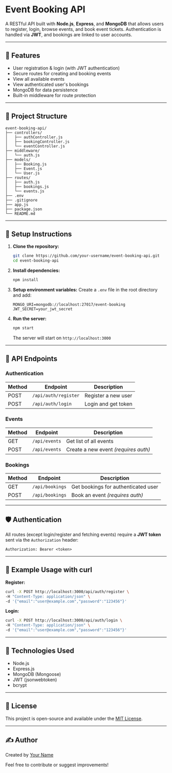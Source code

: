 # Event Booking API

A RESTful API built with **Node.js**, **Express**, and **MongoDB** that allows users to register, login, browse events, and book event tickets. Authentication is handled via **JWT**, and bookings are linked to user accounts.

---

## 🧩 Features

- User registration & login (with JWT authentication)
- Secure routes for creating and booking events
- View all available events
- View authenticated user's bookings
- MongoDB for data persistence
- Built-in middleware for route protection

---

## 📁 Project Structure

```
event-booking-api/
├── controllers/
│   ├── authController.js
│   ├── bookingController.js
│   └── eventController.js
├── middleware/
│   └── auth.js
├── models/
│   ├── Booking.js
│   ├── Event.js
│   └── User.js
├── routes/
│   ├── auth.js
│   ├── bookings.js
│   └── events.js
├── .env
├── .gitignore
├── app.js
├── package.json
└── README.md
```

---

## 🚀 Setup Instructions

1. **Clone the repository:**
   ```bash
   git clone https://github.com/your-username/event-booking-api.git
   cd event-booking-api
   ```

2. **Install dependencies:**
   ```bash
   npm install
   ```

3. **Setup environment variables:**
   Create a `.env` file in the root directory and add:
   ```env
   MONGO_URI=mongodb://localhost:27017/event-booking
   JWT_SECRET=your_jwt_secret
   ```

4. **Run the server:**
   ```bash
   npm start
   ```

   The server will start on `http://localhost:3000`

---

## 📡 API Endpoints

### Authentication
| Method | Endpoint             | Description         |
|--------|----------------------|---------------------|
| POST   | `/api/auth/register` | Register a new user |
| POST   | `/api/auth/login`    | Login and get token |

### Events
| Method | Endpoint       | Description            |
|--------|----------------|------------------------|
| GET    | `/api/events`  | Get list of all events |
| POST   | `/api/events`  | Create a new event *(requires auth)* |

### Bookings
| Method | Endpoint        | Description                        |
|--------|-----------------|------------------------------------|
| GET    | `/api/bookings` | Get bookings for authenticated user |
| POST   | `/api/bookings` | Book an event *(requires auth)*     |

---

## 🛡 Authentication

All routes (except login/register and fetching events) require a **JWT token** sent via the `Authorization` header:

```
Authorization: Bearer <token>
```

---

## 🧪 Example Usage with curl

**Register:**
```bash
curl -X POST http://localhost:3000/api/auth/register \
-H "Content-Type: application/json" \
-d '{"email":"user@example.com","password":"123456"}'
```

**Login:**
```bash
curl -X POST http://localhost:3000/api/auth/login \
-H "Content-Type: application/json" \
-d '{"email":"user@example.com","password":"123456"}'
```

---

## 🧰 Technologies Used

- Node.js
- Express.js
- MongoDB (Mongoose)
- JWT (jsonwebtoken)
- bcrypt

---

## 📄 License

This project is open-source and available under the [MIT License](LICENSE).

---

## ✍️ Author

Created by [Your Name](https://github.com/your-username)

Feel free to contribute or suggest improvements!
